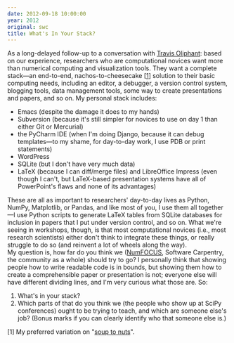 ```yaml
---
date: 2012-09-18 10:00:00
year: 2012
original: swc
title: What's In Your Stack?
---
```

<p>As a long-delayed follow-up to a conversation with <a href="http://technicaldiscovery.blogspot.com">Travis Oliphant</a>: based on our experience, researchers who are computational novices want more than numerical computing and visualization tools. They want a complete stack&mdash;an end-to-end, nachos-to-cheesecake [<a href="#1">1</a>] solution to their basic computing needs, including an editor, a debugger, a version control system, blogging tools, data management tools, some way to create presentations and papers, and so on.  My personal stack includes:</p>
<ul>
<li>Emacs (despite the damage it does to my hands)</li>
<li>Subversion (because it's still simpler for novices to use on day 1 than either Git or Mercurial)</li>
<li>the PyCharm IDE (when I'm doing Django, because it can debug templates&mdash;to my shame, for day-to-day work, I use PDB or print statements)</li>
<li>WordPress</li>
<li>SQLite (but I don't have very much data)</li>
<li>LaTeX (because I can diff/merge files) and LibreOffice Impress (even though I can't, but LaTeX-based presentation systems have all of PowerPoint's flaws and none of its advantages)</li>
</ul>
<p>These are all as important to researchers' day-to-day lives as Python, NumPy, Matplotlib, or Pandas, and like most of you, I use them all together&mdash;I use Python scripts to generate LaTeX tables from SQLite databases for inclusion in papers that I put under version control, and so on.  What we're seeing in workshops, though, is that most computational novices (i.e., most research scientists) either don't think to integrate these things, or really struggle to do so (and reinvent a lot of wheels along the way).<br />
My question is, how far do you think we (<a href="http://numfocus.org/">NumFOCUS</a>, Software Carpentry, the community as a whole) should try to go?  I personally think that showing people how to write readable code is in bounds, but showing them how to create a comprehensible paper or presentation is not; everyone else will have different dividing lines, and I'm very curious what those are.  So:</p>
<ol>
<li>What's in your stack?</li>
<li>Which parts of that do you think we (the people who show up at SciPy conferences) ought to be trying to teach, and which are someone else's job?  (Bonus marks if you can clearly identify who that someone else is.)</li>
</ol>
<p>[<a name="1"></a>1] My preferred variation on "<a href="http://en.wikipedia.org/wiki/Soup_to_nuts">soup to nuts</a>".</p>
